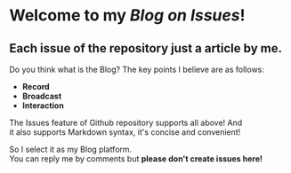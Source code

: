 Welcome to my _Blog on Issues_!
======
Each issue of the repository just a article by me.
------
Do you think what is the Blog? The key points I believe are as follows:  
* __Record__
* __Broadcast__
* __Interaction__

The Issues feature of Github repository supports all above! And  
it also supports Markdown syntax, it's concise and convenient!  

So I select it as my Blog platform.  
You can reply me by comments but **please don't create issues here!**
